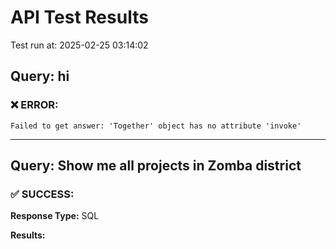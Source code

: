 # API Test Results

Test run at: 2025-02-25 03:14:02

## Query: hi

### ❌ ERROR:
```
Failed to get answer: 'Together' object has no attribute 'invoke'
```

---

## Query: Show me all projects in Zomba district

### ✅ SUCCESS:
**Response Type:** SQL

**Results:**
```json
